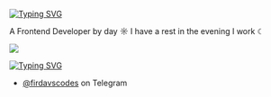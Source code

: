[![Typing SVG](https://readme-typing-svg.herokuapp.com?color=%2336BCF7&lines=Hello+there+👋)](https://git.io/typing-svg)

A Frontend Developer by day ☼ I have a rest in the evening I work ☾

![](https://github-profile-summary-cards.vercel.app/api/cards/productive-time?username=daniilshat&theme=solarized_dark)

[![Typing SVG](https://readme-typing-svg.herokuapp.com?color=%2336BCF7&lines=Contact)](https://git.io/typing-svg)

- [@firdavscodes](https://telegram.com/firdavscodes) on Telegram 
